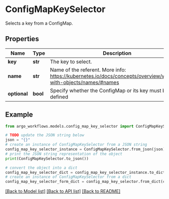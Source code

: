 # ConfigMapKeySelector

Selects a key from a ConfigMap.

## Properties

Name | Type | Description | Notes
------------ | ------------- | ------------- | -------------
**key** | **str** | The key to select. | 
**name** | **str** | Name of the referent. More info: https://kubernetes.io/docs/concepts/overview/working-with-objects/names/#names | [optional] 
**optional** | **bool** | Specify whether the ConfigMap or its key must be defined | [optional] 

## Example

```python
from argo_workflows.models.config_map_key_selector import ConfigMapKeySelector

# TODO update the JSON string below
json = "{}"
# create an instance of ConfigMapKeySelector from a JSON string
config_map_key_selector_instance = ConfigMapKeySelector.from_json(json)
# print the JSON string representation of the object
print(ConfigMapKeySelector.to_json())

# convert the object into a dict
config_map_key_selector_dict = config_map_key_selector_instance.to_dict()
# create an instance of ConfigMapKeySelector from a dict
config_map_key_selector_form_dict = config_map_key_selector.from_dict(config_map_key_selector_dict)
```
[[Back to Model list]](../README.md#documentation-for-models) [[Back to API list]](../README.md#documentation-for-api-endpoints) [[Back to README]](../README.md)


